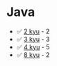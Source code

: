 # Java
* :white_check_mark: [2 kyu](/solutions/java/2%20kyu) - 2
* :white_check_mark: [3 kyu](/solutions/java/3%20kyu) - 3
* :white_check_mark: [4 kyu](/solutions/java/4%20kyu) - 5
* :white_check_mark: [8 kyu](/solutions/java/8%20kyu) - 2